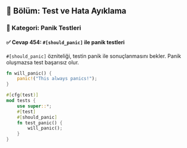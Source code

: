 ## 📘 Bölüm: Test ve Hata Ayıklama  
### 🔹 Kategori: Panik Testleri  
#### ✅ Cevap 454: `#[should_panic]` ile panik testleri

`#[should_panic]` özniteliği, testin panik ile sonuçlanmasını bekler. Panik oluşmazsa test başarısız olur.

```rust
fn will_panic() {
    panic!("This always panics!");
}

#[cfg(test)]
mod tests {
    use super::*;
    #[test]
    #[should_panic]
    fn test_panic() {
        will_panic();
    }
}
```
